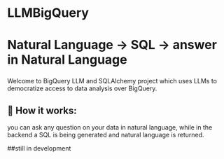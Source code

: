 # LLMBigQuery

# Natural Language → SQL -> answer in Natural Language

### 

Welcome to BigQuery LLM and SQLAlchemy project which uses LLMs to democratize access to data analysis over BigQuery. 

## :thinking: How it works:
you can ask any question on your data in natural language, while in the backend a SQL is being generated and natural language is returned. 

##still in development
